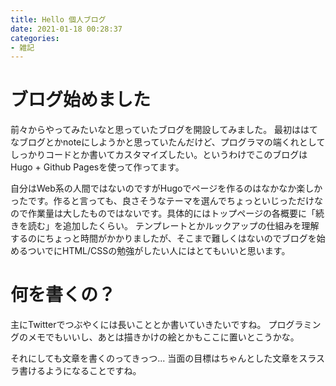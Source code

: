 ```yaml
---
title: Hello 個人ブログ
date: 2021-01-18 00:28:37
categories:
- 雑記
---
```


# ブログ始めました
前々からやってみたいなと思っていたブログを開設してみました。
最初ははてなブログとかnoteにしようかと思っていたんだけど、プログラマの端くれとしてしっかりコードとか書いてカスタマイズしたい。というわけでこのブログはHugo + Github Pagesを使って作ってます。
<!--more-->

自分はWeb系の人間ではないのですがHugoでページを作るのはなかなか楽しかったです。作ると言っても、良さそうなテーマを選んでちょっといじっただけなので作業量は大したものではないです。具体的にはトップページの各概要に「続きを読む」を追加したくらい。
テンプレートとかルックアップの仕組みを理解するのにちょっと時間がかかりましたが、そこまで難しくはないのでブログを始めるついでにHTML/CSSの勉強がしたい人にはとてもいいと思います。

# 何を書くの？
主にTwitterでつぶやくには長いこととか書いていきたいですね。
プログラミングのメモでもいいし、あとは描きかけの絵とかもここに置いとこうかな。

それにしても文章を書くのってきっつ...
当面の目標はちゃんとした文章をスラスラ書けるようになることですね。